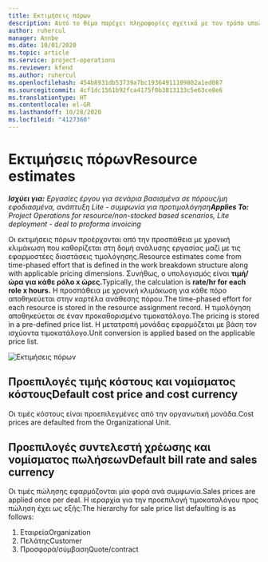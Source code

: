 ```yaml
---
title: Εκτιμήσεις πόρων
description: Αυτό το θέμα παρέχει πληροφορίες σχετικά με τον τρόπο υπολογισμού των εκτιμήσεων πόρων στο Project Operations.
author: ruhercul
manager: Annbe
ms.date: 10/01/2020
ms.topic: article
ms.service: project-operations
ms.reviewer: kfend
ms.author: ruhercul
ms.openlocfilehash: 454b8931db53739a7bc19364911109802a1ed087
ms.sourcegitcommit: 4cf1dc1561b92fca4175f0b3813133c5e63ce8e6
ms.translationtype: HT
ms.contentlocale: el-GR
ms.lasthandoff: 10/28/2020
ms.locfileid: "4127360"
---
```

# <a name="resource-estimates"></a><span data-ttu-id="498a2-103">Εκτιμήσεις πόρων</span><span class="sxs-lookup"><span data-stu-id="498a2-103">Resource estimates</span></span>

<span data-ttu-id="498a2-104">_**Ισχύει για:** Εργασίες έργου για σενάρια βασισμένα σε πόρους/μη εφοδιασμένα, ανάπτυξη Lite - συμφωνία για προτιμολόγηση_</span><span class="sxs-lookup"><span data-stu-id="498a2-104">_**Applies To:** Project Operations for resource/non-stocked based scenarios, Lite deployment - deal to proforma invoicing_</span></span>

<span data-ttu-id="498a2-105">Οι εκτιμήσεις πόρων προέρχονται από την προσπάθεια με χρονική κλιμάκωση που καθορίζεται στη δομή ανάλυσης εργασίας μαζί με τις εφαρμοστέες διαστάσεις τιμολόγησης.</span><span class="sxs-lookup"><span data-stu-id="498a2-105">Resource estimates come from time-phased effort that is defined in the work breakdown structure along with applicable pricing dimensions.</span></span> <span data-ttu-id="498a2-106">Συνήθως, ο υπολογισμός είναι **τιμή/ώρα για κάθε ρόλο x ώρες.**</span><span class="sxs-lookup"><span data-stu-id="498a2-106">Typically, the calculation is **rate/hr for each role x hours.**</span></span> <span data-ttu-id="498a2-107">Η προσπάθεια με χρονική κλιμάκωση για κάθε πόρο αποθηκεύεται στην καρτέλα ανάθεσης πόρου.</span><span class="sxs-lookup"><span data-stu-id="498a2-107">The time-phased effort for each resource is stored in the resource assignment record.</span></span> <span data-ttu-id="498a2-108">Η τιμολόγηση αποθηκεύεται σε έναν προκαθορισμένο τιμοκατάλογο.</span><span class="sxs-lookup"><span data-stu-id="498a2-108">The pricing is stored in a pre-defined price list.</span></span> <span data-ttu-id="498a2-109">Η μετατροπή μονάδας εφαρμόζεται με βάση τον ισχύοντα τιμοκατάλογο.</span><span class="sxs-lookup"><span data-stu-id="498a2-109">Unit conversion is applied based on the applicable price list.</span></span>

![Εκτιμήσεις πόρων](./media/navigation12.png)

## <a name="default-cost-price-and-cost-currency"></a><span data-ttu-id="498a2-111">Προεπιλογές τιμής κόστους και νομίσματος κόστους</span><span class="sxs-lookup"><span data-stu-id="498a2-111">Default cost price and cost currency</span></span>

<span data-ttu-id="498a2-112">Οι τιμές κόστους είναι προεπιλεγμένες από την οργανωτική μονάδα.</span><span class="sxs-lookup"><span data-stu-id="498a2-112">Cost prices are defaulted from the Organizational Unit.</span></span>

## <a name="default-bill-rate-and-sales-currency"></a><span data-ttu-id="498a2-113">Προεπιλογές συντελεστή χρέωσης και νομίσματος πωλήσεων</span><span class="sxs-lookup"><span data-stu-id="498a2-113">Default bill rate and sales currency</span></span>

<span data-ttu-id="498a2-114">Οι τιμές πώλησης εφαρμόζονται μία φορά ανά συμφωνία.</span><span class="sxs-lookup"><span data-stu-id="498a2-114">Sales prices are applied once per deal.</span></span> <span data-ttu-id="498a2-115">Η ιεραρχία για την προεπιλογή τιμοκαταλόγου προς πώληση έχει ως εξής:</span><span class="sxs-lookup"><span data-stu-id="498a2-115">The hierarchy for sale price list defaulting is as follows:</span></span>

1. <span data-ttu-id="498a2-116">Εταιρεία</span><span class="sxs-lookup"><span data-stu-id="498a2-116">Organization</span></span>
2. <span data-ttu-id="498a2-117">Πελάτης</span><span class="sxs-lookup"><span data-stu-id="498a2-117">Customer</span></span>
3. <span data-ttu-id="498a2-118">Προσφορά/σύμβαση</span><span class="sxs-lookup"><span data-stu-id="498a2-118">Quote/contract</span></span>
